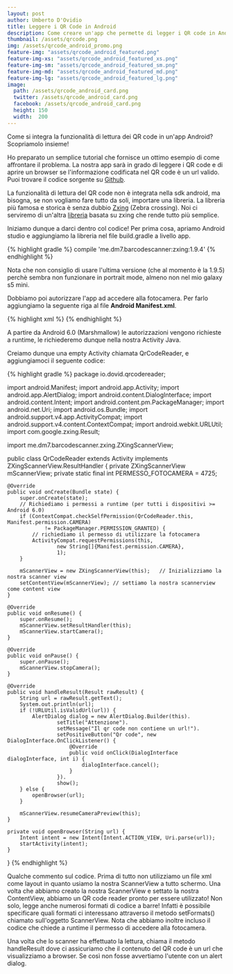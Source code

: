 ```yaml
---
layout: post
author: Umberto D'Ovidio
title: Leggere i QR Code in Android
description: Come creare un'app che permette di legger i QR code in Android?
thumbnail: /assets/qrcode.png
img: /assets/qrcode_android_promo.png
feature-img: "assets/qrcode_android_featured.png"
feature-img-xs: "assets/qrcode_android_featured_xs.png"
feature-img-sm: "assets/qrcode_android_featured_sm.png"
feature-img-md: "assets/qrcode_android_featured_md.png"
feature-img-lg: "assets/qrcode_android_featured_lg.png"
image:
  path: /assets/qrcode_android_card.png
  twitter: /assets/qrcode_android_card.png
  facebook: /assets/qrcode_android_card.png
  height: 150
  width:  200
---
```


Come si integra la funzionalità di lettura dei QR code in un'app Android? Scopriamolo insieme!
<!-- more -->

Ho preparato un semplice tutorial che fornisce un ottimo esempio di come affrontare il problema. La nostra app sarà in grado di leggere i QR code e di aprire un browser se  l'informazione codificata nel QR code è un url valido. Puoi trovare il codice sorgente su [Github](https://github.com/Cyborg101/dovidioTutorials/tree/master/QrCodeReader-android).

La funzionalità di lettura del QR code non è integrata nella sdk android, ma bisogna, se non vogliamo fare tutto da soli, importare una libreria. 
La libreria più famosa e storica è senza dubbio [Zxing]() (Zebra crossing). Noi ci serviremo di un'altra [libreria](https://github.com/dm77/barcodescanner) basata su zxing che rende tutto più semplice. 

Iniziamo dunque a darci dentro col codice! Per prima cosa, apriamo Android studio e aggiungiamo la libreria nel file  build.gradle a livello app.

{% highlight gradle %}
compile 'me.dm7.barcodescanner:zxing:1.9.4'
{% endhighlight %}

Nota che non consiglio di usare l'ultima versione (che al momento è la 1.9.5) perchè sembra non funzionare in portrait mode, almeno non nel mio galaxy s5 mini.


Dobbiamo poi autorizzare l'app ad accedere alla fotocamera. Per farlo aggiungiamo la seguente riga al file **Android Manifest.xml**.

{% highlight xml %}
<uses-permission android:name="android.permission.CAMERA" />
{% endhighlight %}

A partire da Android 6.0 (Marshmallow) le autorizzazioni vengono richieste a runtime, le richiederemo dunque nella nostra Activity Java.

Creiamo dunque una empty Activity chiamata QrCodeReader, e aggiungiamoci il seguente codice:

{% highlight gradle %}
package io.dovid.qrcodereader;

import android.Manifest;
import android.app.Activity;
import android.app.AlertDialog;
import android.content.DialogInterface;
import android.content.Intent;
import android.content.pm.PackageManager;
import android.net.Uri;
import android.os.Bundle;
import android.support.v4.app.ActivityCompat;
import android.support.v4.content.ContextCompat;
import android.webkit.URLUtil;
import com.google.zxing.Result;


import me.dm7.barcodescanner.zxing.ZXingScannerView;


public class QrCodeReader extends Activity implements ZXingScannerView.ResultHandler {
    private ZXingScannerView mScannerView;
    private static final int PERMESSO_FOTOCAMERA = 4725;

    @Override
    public void onCreate(Bundle state) {
        super.onCreate(state);
        // Richiediamo i permessi a runtime (per tutti i dispositivi >= Android 6.0)
        if (ContextCompat.checkSelfPermission(QrCodeReader.this, Manifest.permission.CAMERA)
                != PackageManager.PERMISSION_GRANTED) {
            // richiediamo il permesso di utilizzare la fotocamera
            ActivityCompat.requestPermissions(this,
                    new String[]{Manifest.permission.CAMERA},
                    1);
        }

        mScannerView = new ZXingScannerView(this);   // Inizializziamo la nostra scanner view
        setContentView(mScannerView); // settiamo la nostra scannerview come content view
    }

    @Override
    public void onResume() {
        super.onResume();
        mScannerView.setResultHandler(this);
        mScannerView.startCamera();
    }

    @Override
    public void onPause() {
        super.onPause();
        mScannerView.stopCamera();
    }

    @Override
    public void handleResult(Result rawResult) {
        String url = rawResult.getText();
        System.out.println(url);
        if (!URLUtil.isValidUrl(url)) {
            AlertDialog dialog = new AlertDialog.Builder(this).
                    setTitle("Attenzione").
                    setMessage("Il qr code non contiene un url!").
                    setPositiveButton("Qr code", new DialogInterface.OnClickListener() {
                        @Override
                        public void onClick(DialogInterface dialogInterface, int i) {
                            dialogInterface.cancel();
                        }
                    }).
                    show();
        } else {
            openBrowser(url);
        }

        mScannerView.resumeCameraPreview(this);
    }

    private void openBrowser(String url) {
        Intent intent = new Intent(Intent.ACTION_VIEW, Uri.parse(url));
        startActivity(intent);
    }
}
{% endhighlight %}


Qualche commento sul codice. Prima di tutto non utilizziamo un file xml come layout in quanto usiamo la nostra ScannerView a tutto schermo. Una volta che abbiamo creato la nostra ScannerView e settato la nostra ContentView, abbiamo un QR code reader pronto per essere utilizzato! Non solo, legge anche numerosi formati di codice a barre! Infatti è possibile specificare quali formati ci interessano attraverso il metodo setFormats() chiamato sull'oggetto ScannerView. 
Nota che abbiamo inoltre incluso il codice che chiede a runtime il permesso di accedere alla fotocamera.

Una volta che lo scanner ha effettuato la lettura, chiama il metodo handleResult dove ci assicuriamo che il contenuto del QR code è un url che visualizziamo a browser. Se così non fosse avvertiamo l'utente con un alert dialog. 
